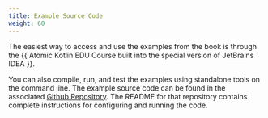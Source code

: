 ```yaml
---
title: Example Source Code
weight: 60
---
```


The easiest way to access and use the examples from the book is
through the {{ Atomic Kotlin EDU Course built into the special
version of JetBrains IDEA }}.

You can also compile, run, and test the examples using standalone tools on the
command line. The example source code can be found in the associated [Github
Repository](https://github.com/BruceEckel/AtomicKotlinExamples). The README for
that repository contains complete instructions for configuring and running the
code.
